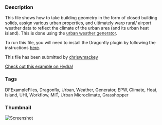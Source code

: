 ### Description 
This file shows how to take building geometry in the form of closed building solids, assign various urban properties, and ultimately warp rural/ airport weather data to reflect the climate of the urban area (and its urban heat island). This is done using the [urban weather generator](https://github.com/ladybug-tools/urbanWeatherGen).
To run this file, you will need to install the Dragonfly plugin by following the instructions [here](https://github.com/chriswmackey/Dragonfly/wiki).

This file has been submitted by [chriswmackey](https://github.com/chriswmackey)

[Check out this example on Hydra!](http://hydrashare.github.io/hydra/viewer?owner=chriswmackey&fork=hydra_2&id=Urban_Weather_Generator_Workflow)
### Tags 
DFExampleFiles, Dragonfly, Urban, Weather, Generator, EPW, Climate, Heat, Island, UHI, Workflow, MIT, Urban Microclimate, Grasshopper
### Thumbnail 
![Screenshot](https://raw.githubusercontent.com/chriswmackey/hydra/master/Urban_Weather_Generator_Workflow/thumbnail.png)
